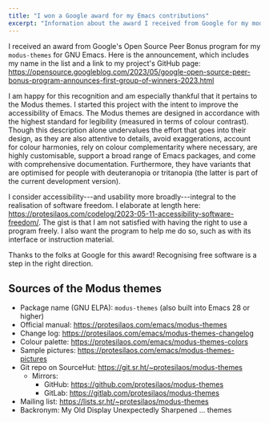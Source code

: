 ```yaml
---
title: "I won a Google award for my Emacs contributions"
excerpt: "Information about the award I received from Google for my modus-themes for GNU Emacs."
---
```


I received an award from Google's Open Source Peer Bonus program for
my `modus-themes` for GNU Emacs.  Here is the announcement, which
includes my name in the list and a link to my project's GitHub page:
<https://opensource.googleblog.com/2023/05/google-open-source-peer-bonus-program-announces-first-group-of-winners-2023.html>

I am happy for this recognition and am especially thankful that it
pertains to the Modus themes.  I started this project with the intent
to improve the accessibility of Emacs.  The Modus themes are designed
in accordance with the highest standard for legibility (measured in
terms of colour contrast).  Though this description alone undervalues
the effort that goes into their design, as they are also attentive to
details, avoid exaggerations, account for colour harmonies, rely on
colour complementarity where necessary, are highly customisable,
support a broad range of Emacs packages, and come with comprehensive
documentation.  Furthermore, they have variants that are optimised for
people with deuteranopia or tritanopia (the latter is part of the
current development version).

I consider accessibility---and usability more broadly---integral to
the realisation of software freedom.  I elaborate at length here:
<https://protesilaos.com/codelog/2023-05-11-accessibility-software-freedom/>.
The gist is that I am not satisfied with having the right to use a
program freely.  I also want the program to help me do so, such as
with its interface or instruction material.

Thanks to the folks at Google for this award!  Recognising free
software is a step in the right direction.

## Sources of the Modus themes

+ Package name (GNU ELPA): `modus-themes` (also built into Emacs 28 or higher)
+ Official manual: <https://protesilaos.com/emacs/modus-themes>
+ Change log: <https://protesilaos.com/emacs/modus-themes-changelog>
+ Colour palette: <https://protesilaos.com/emacs/modus-themes-colors>
+ Sample pictures: <https://protesilaos.com/emacs/modus-themes-pictures>
+ Git repo on SourceHut: <https://git.sr.ht/~protesilaos/modus-themes>
  - Mirrors:
    + GitHub: <https://github.com/protesilaos/modus-themes>
    + GitLab: <https://gitlab.com/protesilaos/modus-themes>
+ Mailing list: <https://lists.sr.ht/~protesilaos/modus-themes>
+ Backronym: My Old Display Unexpectedly Sharpened ... themes
